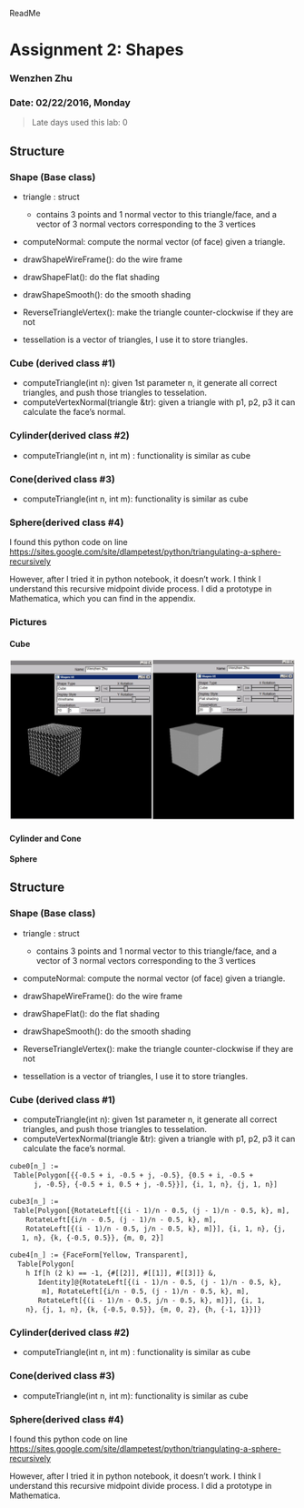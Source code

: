 ReadMe

# Assignment 2: Shapes

### Wenzhen Zhu
### Date: 02/22/2016, Monday

> Late days used this lab: 0

## Structure
### Shape (Base class)

+ triangle : struct
	+ contains 3 points and 1 normal vector to this triangle/face, and a vector of 3 normal vectors corresponding to the 3 vertices

+ computeNormal: compute the normal vector (of face) given a triangle.
+ drawShapeWireFrame(): do the wire frame
+ drawShapeFlat(): do the flat shading
+ drawShapeSmooth(): do the smooth shading
+ ReverseTriangleVertex(): make the triangle counter-clockwise if they are not

+ tessellation is a vector of triangles, I use it to store triangles. 

### Cube (derived class #1)
+ computeTriangle(int n): given 1st parameter n, it generate all correct triangles, and push those triangles to tesselation.
+ computeVertexNormal(triangle &tr): given a triangle with p1, p2, p3 it can calculate the face’s normal. 

### Cylinder(derived class #2)
+ computeTriangle(int n, int m) : functionality is similar as cube


### Cone(derived class #3)
+ computeTriangle(int n, int m): functionality is similar as cube

### Sphere(derived class #4)
I found this python code on line
https://sites.google.com/site/dlampetest/python/triangulating-a-sphere-recursively

However, after I tried it in python notebook, it doesn’t work. I think I understand this recursive midpoint divide process. I did a prototype in Mathematica, which you can find in the appendix.

### Pictures

#### Cube
![Cube](/img/cube.jpeg)
#### Cylinder and Cone
#### Sphere

## Structure
### Shape (Base class)

+ triangle : struct
	+ contains 3 points and 1 normal vector to this triangle/face, and a vector of 3 normal vectors corresponding to the 3 vertices

+ computeNormal: compute the normal vector (of face) given a triangle.
+ drawShapeWireFrame(): do the wire frame
+ drawShapeFlat(): do the flat shading
+ drawShapeSmooth(): do the smooth shading
+ ReverseTriangleVertex(): make the triangle counter-clockwise if they are not

+ tessellation is a vector of triangles, I use it to store triangles. 

### Cube (derived class #1)
+ computeTriangle(int n): given 1st parameter n, it generate all correct triangles, and push those triangles to tesselation.
+ computeVertexNormal(triangle &tr): given a triangle with p1, p2, p3 it can calculate the face’s normal. 

```
cube0[n_] := 
 Table[Polygon[{{-0.5 + i, -0.5 + j, -0.5}, {0.5 + i, -0.5 + 
      j, -0.5}, {-0.5 + i, 0.5 + j, -0.5}}], {i, 1, n}, {j, 1, n}]
```
```
cube3[n_] := 
 Table[Polygon[{RotateLeft[{(i - 1)/n - 0.5, (j - 1)/n - 0.5, k}, m], 
    RotateLeft[{i/n - 0.5, (j - 1)/n - 0.5, k}, m], 
    RotateLeft[{(i - 1)/n - 0.5, j/n - 0.5, k}, m]}], {i, 1, n}, {j, 
   1, n}, {k, {-0.5, 0.5}}, {m, 0, 2}]
```
```
cube4[n_] := {FaceForm[Yellow, Transparent], 
  Table[Polygon[
    h If[h (2 k) == -1, {#[[2]], #[[1]], #[[3]]} &, 
       Identity]@{RotateLeft[{(i - 1)/n - 0.5, (j - 1)/n - 0.5, k}, 
        m], RotateLeft[{i/n - 0.5, (j - 1)/n - 0.5, k}, m], 
       RotateLeft[{(i - 1)/n - 0.5, j/n - 0.5, k}, m]}], {i, 1, 
    n}, {j, 1, n}, {k, {-0.5, 0.5}}, {m, 0, 2}, {h, {-1, 1}}]}
```
### Cylinder(derived class #2)
+ computeTriangle(int n, int m) : functionality is similar as cube


### Cone(derived class #3)
+ computeTriangle(int n, int m): functionality is similar as cube

### Sphere(derived class #4)
I found this python code on line
https://sites.google.com/site/dlampetest/python/triangulating-a-sphere-recursively

However, after I tried it in python notebook, it doesn’t work. I think I understand this recursive midpoint divide process. I did a prototype in Mathematica.
